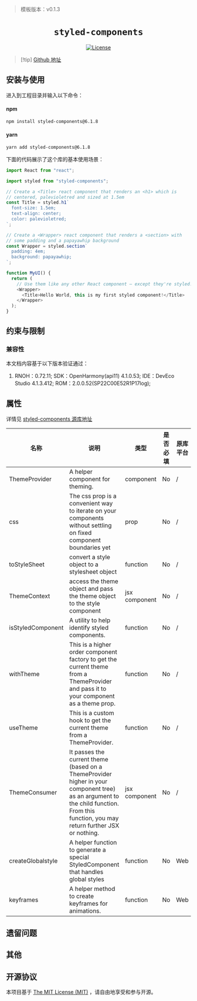 > 模板版本：v0.1.3

<p align="center">
  <h1 align="center"> <code>styled-components</code> </h1>
</p>
<p align="center">
    <a href="https://github.com/styled-components/styled-components/blob/main/LICENSE">
        <img src="https://img.shields.io/badge/license-MIT-green.svg" alt="License" />
    </a>
</p>

> [!tip] [Github 地址](https://github.com/styled-components/styled-components)

## 安装与使用

进入到工程目录并输入以下命令：

<!-- tabs:start -->

#### **npm**

```bash
npm install styled-components@6.1.8
```

#### **yarn**

```bash
yarn add styled-components@6.1.8
```

<!-- tabs:end -->

下面的代码展示了这个库的基本使用场景：

```js
import React from "react";

import styled from "styled-components";

// Create a <Title> react component that renders an <h1> which is
// centered, palevioletred and sized at 1.5em
const Title = styled.h1`
  font-size: 1.5em;
  text-align: center;
  color: palevioletred;
`;

// Create a <Wrapper> react component that renders a <section> with
// some padding and a papayawhip background
const Wrapper = styled.section`
  padding: 4em;
  background: papayawhip;
`;

function MyUI() {
  return (
    // Use them like any other React component – except they're styled!
    <Wrapper>
      <Title>Hello World, this is my first styled component!</Title>
    </Wrapper>
  );
}
```

## 约束与限制

### 兼容性

本文档内容基于以下版本验证通过：

1. RNOH：0.72.11; SDK：OpenHarmony(api11) 4.1.0.53; IDE：DevEco Studio 4.1.3.412; ROM：2.0.0.52(SP22C00E52R1P17log);

## 属性

详情见 [styled-components 源库地址](https://github.com/styled-components/styled-components)

| 名称              | 说明                                                                                                                                                                                  | 类型          | 是否必填 | 原库平台 |  HarmonyOS 支持 |
| ----------------- | ------------------------------------------------------------------------------------------------------------------------------------------------------------------------------------- | ------------- | -------- | -------- | -------- |
| ThemeProvider     | A helper component for theming.                                                                                                                                                       | component     | No       | /        | Yes      |
| css               | The css prop is a convenient way to iterate on your components without settling on fixed component boundaries yet                                                                     | prop          | No       | /        | Yes      |
| toStyleSheet      | convert a style object to a stylesheet object                                                                                                                                         | function      | No       | /        | Yes      |
| ThemeContext      | access the theme object and pass the theme object to the style component                                                                                                              | jsx component | No       | /        | Yes      |
| isStyledComponent | A utility to help identify styled components.                                                                                                                                         | function      | No       | /        | Yes      |
| withTheme         | This is a higher order component factory to get the current theme from a ThemeProvider and pass it to your component as a theme prop.                                                 | function      | No       | /        | Yes      |
| useTheme          | This is a custom hook to get the current theme from a ThemeProvider.                                                                                                                  | function      | No       | /        | Yes      |
| ThemeConsumer     | It passes the current theme (based on a ThemeProvider higher in your component tree) as an argument to the child function. From this function, you may return further JSX or nothing. | jsx component | No       | /        | Yes      |
| createGlobalstyle | A helper function to generate a special StyledComponent that handles global styles                                                                                                    | function      | No       | Web      | No       |
| keyframes         | A helper method to create keyframes for animations.                                                                                                                                   | function      | No       | Web      | No       |

## 遗留问题

## 其他

## 开源协议

本项目基于 [The MIT License (MIT)](https://github.com/styled-components/styled-components/blob/main/LICENSE) ，请自由地享受和参与开源。
